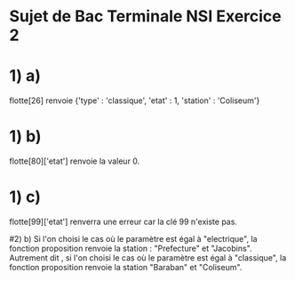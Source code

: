# Sujet de Bac Terminale NSI Exercice 2 
# 1) a)
flotte[26] renvoie {'type' : 'classique', 'etat' : 1, 'station' : 'Coliseum'}
# 1) b)
flotte[80]['etat'] renvoie la valeur 0.
# 1) c)
flotte[99]['etat'] renverra une erreur car la clé 99 n'existe pas.

#2) b) Si l'on choisi le cas où le paramètre est égal à "electrique", la fonction proposition renvoie la station : "Prefecture" et "Jacobins". Autrement dit , si l'on choisi le cas où le paramètre est égal à "classique", la fonction proposition renvoie la station "Baraban" et "Coliseum".
